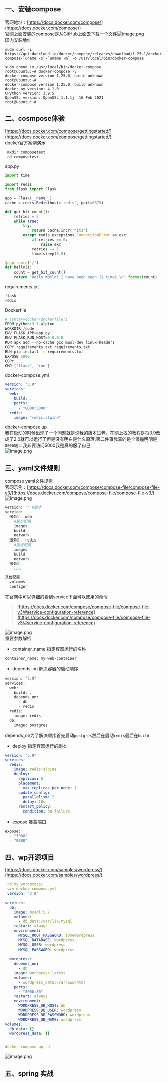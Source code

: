 <a name="A08tQ"></a>
## 一、安装compose
官网地址：[https://docs.docker.com/compose/](https://docs.docker.com/compose/)<br />官网上面安装的compose是从GitHub上面去下载一个文件![image.png](https://cdn.nlark.com/yuque/0/2022/png/2476579/1651021375923-bbb9679a-8424-4150-875d-ff13f3722d75.png#clientId=u4ebc3155-0e64-4&from=paste&height=668&id=u42b88cbb&originHeight=919&originWidth=1920&originalType=binary&ratio=1&rotation=0&showTitle=false&size=224296&status=done&style=none&taskId=u84a60f27-4add-4ff1-9e14-daa8b14730b&title=&width=1396.3636363636363)<br />国内安装地址
```shell
sudo curl -L https://get.daocloud.io/docker/compose/releases/download/1.25.1/docker-compose-`uname -s`-`uname -m` -o /usr/local/bin/docker-compose

sudo chmod +x /usr/local/bin/docker-compose
root@ubuntu:~# docker-compose -v
docker-compose version 1.25.0, build unknown
root@ubuntu:~#
docker-compose version 1.25.0, build unknown
docker-py version: 4.1.0
CPython version: 3.9.5
OpenSSL version: OpenSSL 1.1.1j  16 Feb 2021
root@ubuntu:~#

```
<a name="GF0q5"></a>
## 二、cosmpose体验
[https://docs.docker.com/compose/gettingstarted/](https://docs.docker.com/compose/gettingstarted/)<br />docker官方案例演示
```python
 mkdir composetest
 cd composetest
```
app.py
```python
import time

import redis
from flask import Flask

app = Flask(__name__)
cache = redis.Redis(host='redis', port=6379)

def get_hit_count():
    retries = 5
    while True:
        try:
            return cache.incr('hits')
        except redis.exceptions.ConnectionError as exc:
            if retries == 0:
                raise exc
            retries -= 1
            time.sleep(0.5)

@app.route('/')
def hello():
    count = get_hit_count()
    return 'Hello World! I have been seen {} times.\n'.format(count)
```
requirements.txt
```python
flask
redis
```
Dockerfile
```python
# syntax=docker/dockerfile:1
FROM python:3.7-alpine
WORKDIR /code
ENV FLASK_APP=app.py
ENV FLASK_RUN_HOST=0.0.0.0
RUN apk add --no-cache gcc musl-dev linux-headers
COPY requirements.txt requirements.txt
RUN pip install -r requirements.txt
EXPOSE 5000
COPY . .
CMD ["flask", "run"]
```
docker-compose.yml
```yaml
version: "3.9"
services:
  web:
    build: .
    ports:
      - "8000:5000"
  redis:
    image: "redis:alpine"
```
docker-compose up<br />我在启动的时候出现了一个问题就是说我的版本过老，在网上找的教程是将3.9改成了2.0就可以运行了但是没有明白是什么原理,第二件事我真的是个傻逼明明是`8000`端口我非要访问5000我是真的服了自己<br />![image.png](https://cdn.nlark.com/yuque/0/2022/png/2476579/1651037534911-fe1831d3-4353-4aa7-aa52-89d1d1f6a0e4.png#clientId=u4ebc3155-0e64-4&from=paste&height=266&id=ub34afc87&originHeight=366&originWidth=840&originalType=binary&ratio=1&rotation=0&showTitle=false&size=12631&status=done&style=none&taskId=u75358f64-4698-430b-9785-0daeb37c762&title=&width=610.9090909090909)
<a name="QgirP"></a>
## 三、yaml文件规则
compose yaml文件规则<br />官网示例：[https://docs.docker.com/compose/compose-file/compose-file-v3/](https://docs.docker.com/compose/compose-file/compose-file-v3/)<br />![image.png](https://cdn.nlark.com/yuque/0/2022/png/2476579/1651038409526-d7158ad5-7ccf-49d1-b945-5ab9e0ab7a44.png#clientId=u4ebc3155-0e64-4&from=paste&height=529&id=uc91f4517&originHeight=727&originWidth=1170&originalType=binary&ratio=1&rotation=0&showTitle=false&size=38648&status=done&style=none&taskId=u51952ae4-e79f-4579-8c25-41cfdc27ffe&title=&width=850.9090909090909)
```python
version: '' #版本
service:
  服务1： web
    #服务配置
    images
    build
    network
  服务2： redis
    #服务配置
    images
    build
    network
  服务3：
    。。。。

其他配置
  volumns
  configer
```
在官网中可以详细的看到service下面可以使用的命令
> [https://docs.docker.com/compose/compose-file/compose-file-v3/#service-configuration-reference](https://docs.docker.com/compose/compose-file/compose-file-v3/#service-configuration-reference)

![image.png](https://cdn.nlark.com/yuque/0/2022/png/2476579/1651038921384-48ba78f6-a00d-4e2f-9005-6df419eacdfe.png#clientId=u4ebc3155-0e64-4&from=paste&height=483&id=uec68e061&originHeight=664&originWidth=292&originalType=binary&ratio=1&rotation=0&showTitle=false&size=25591&status=done&style=none&taskId=u3ddc3673-99c4-4885-9924-85d65c7c86a&title=&width=212.36363636363637)<br />重要参数解析

- container_name 指定容器运行的名称
```python
container_name: my-web-container
```

- depends-on 解决容器的启动顺序
```python
version: "3.9"
services:
  web:
    build: .
    depends_on:
      - db
      - redis
  redis:
    image: redis
  db:
    image: postgres
```
depends_on为了解决顺序首先启动`postgres`然后在启动`redis`最后在`build`

- deploy 指定容器运行的副本
```yaml
version: "3.9"
services:
  redis:
    image: redis:alpine
    deploy:
      replicas: 6
      placement:
        max_replicas_per_node: 1
      update_config:
        parallelism: 2
        delay: 10s
      restart_policy:
        condition: on-failure
```

- expose  暴露端口
```python
expose:
  - "3000"
  - "8000"
```
<a name="zDBPu"></a>
## 四、wp开源项目
[https://docs.docker.com/samples/wordpress/](https://docs.docker.com/samples/wordpress/)
```yaml
 cd my_wordpress/
 vim docker-compose.yml
 version: "3.9"
    
services:
  db:
    image: mysql:5.7
    volumes:
      - db_data:/var/lib/mysql
    restart: always
    environment:
      MYSQL_ROOT_PASSWORD: somewordpress
      MYSQL_DATABASE: wordpress
      MYSQL_USER: wordpress
      MYSQL_PASSWORD: wordpress
    
  wordpress:
    depends_on:
      - db
    image: wordpress:latest
    volumes:
      - wordpress_data:/var/www/html
    ports:
      - "8000:80"
    restart: always
    environment:
      WORDPRESS_DB_HOST: db
      WORDPRESS_DB_USER: wordpress
      WORDPRESS_DB_PASSWORD: wordpress
      WORDPRESS_DB_NAME: wordpress
volumes:
  db_data: {}
  wordpress_data: {}


docker-compose up -d
```
![image.png](https://cdn.nlark.com/yuque/0/2022/png/2476579/1651041629044-272170c3-e78b-4180-ae3a-21aced873525.png#clientId=u4ebc3155-0e64-4&from=paste&height=135&id=u895af3ad&originHeight=186&originWidth=1548&originalType=binary&ratio=1&rotation=0&showTitle=false&size=29045&status=done&style=none&taskId=u02bc5e62-c285-4c85-9e62-cf11b21ad46&title=&width=1125.8181818181818)
<a name="zoKNF"></a>
## 五、spring 实战

